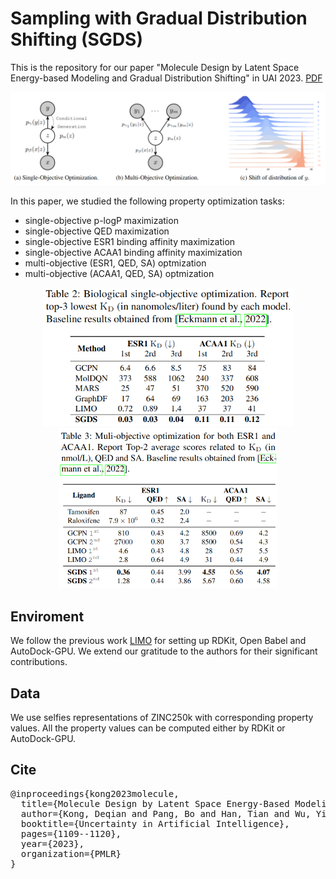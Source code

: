 # Sampling with Gradual Distribution Shifting (SGDS)
This is the repository for our paper "Molecule Design by Latent Space Energy-based Modeling and Gradual Distribution Shifting" in UAI 2023. [PDF](https://proceedings.mlr.press/v216/kong23a/kong23a.pdf)

![alt text](https://github.com/deqiankong/SGDS/blob/main/figure/model.png)

In this paper, we studied the following property optimization tasks:
* single-objective p-logP maximization
* single-objective QED maximization
* single-objective ESR1 binding affinity maximization
* single-objective ACAA1 binding affinity maximization
* multi-objective (ESR1, QED, SA) optmization
* multi-objective (ACAA1, QED, SA) optmization

<p align="center">
  <img src="https://github.com/deqiankong/SGDS/blob/main/figure/single.png" width="400">
  <img src="https://github.com/deqiankong/SGDS/blob/main/figure/multi.png" width="350">
</p>

## Enviroment
We follow the previous work [LIMO](https://github.com/Rose-STL-Lab/LIMO) for setting up RDKit, Open Babel and AutoDock-GPU. We extend our gratitude to the authors for their significant contributions.

## Data
We use selfies representations of ZINC250k with corresponding property values. All the property values can be computed either by RDKit or AutoDock-GPU.

## Cite
<pre>
@inproceedings{kong2023molecule,
  title={Molecule Design by Latent Space Energy-Based Modeling and Gradual Distribution Shifting},
  author={Kong, Deqian and Pang, Bo and Han, Tian and Wu, Ying Nian},
  booktitle={Uncertainty in Artificial Intelligence},
  pages={1109--1120},
  year={2023},
  organization={PMLR}
}
</pre>
